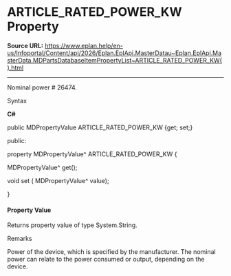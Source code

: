 # ARTICLE_RATED_POWER_KW Property

**Source URL:** https://www.eplan.help/en-us/Infoportal/Content/api/2026/Eplan.EplApi.MasterDatau~Eplan.EplApi.MasterData.MDPartsDatabaseItemPropertyList~ARTICLE_RATED_POWER_KW().html

---

Nominal power # 26474.

Syntax

**C#**



public MDPropertyValue ARTICLE_RATED_POWER_KW {get; set;}

public:

property MDPropertyValue^ ARTICLE_RATED_POWER_KW {

   MDPropertyValue^ get();

   void set (    MDPropertyValue^ value);

}


#### Property Value

Returns property value of type System.String.

Remarks

Power of the device, which is specified by the manufacturer. The nominal power can relate to the power consumed or output, depending on the device.
